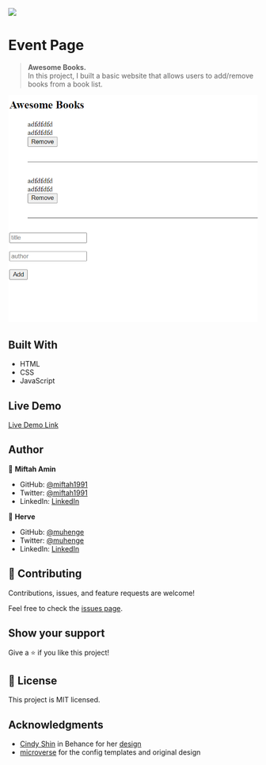 ![](https://img.shields.io/badge/Microverse-blueviolet)

# Event Page

> **Awesome Books.**<br>
>In this project, I built a basic website that allows users to add/remove books from a book list.


![screenshot](https://github.com/miftah1991/Awesomebooks/blob/milestones/img-1.png)


## Built With

- HTML
- CSS
- JavaScript

## Live Demo

[Live Demo Link](https://miftah1991.github.io/Awesomebooks/)


## Author

👤 **Miftah Amin**

- GitHub: [@miftah1991](https://github.com/miftah1991)
- Twitter: [@miftah1991](https://twitter.com/miftah1991)
- LinkedIn: [LinkedIn](https://www.linkedin.com/in/miftah1991/)

👤 **Herve**

- GitHub: [@muhenge](https://github.com/muhenge)
- Twitter: [@muhenge](https://twitter.com/muhenge)
- LinkedIn: [LinkedIn](https://www.linkedin.com/in/muhenge/)
## 🤝 Contributing

Contributions, issues, and feature requests are welcome!

Feel free to check the [issues page](../../issues/).

## Show your support

Give a ⭐️ if you like this project!

**📝 License**
----------------------------------------------------------------------
This project is MIT licensed.
## Acknowledgments

- [Cindy Shin](https://github.com/microverseinc/curriculum-html-css/blob/main/capstone/html_capstone.md#:~:text=Cindy%20Shin%20in%20Behance) in Behance for her [design](https://www.behance.net/gallery/29845175/CC-Global-Summit-2015)
- [microverse](http://www.microverse.org) for the config templates and original design
